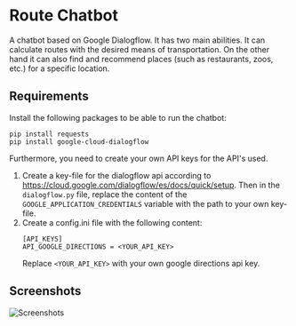 # Route Chatbot

A chatbot based on Google Dialogflow. It has two main abilities. It can calculate routes with the desired means of
transportation. On the other hand it can also find and recommend places (such as restaurants, zoos, etc.) for a specific
location.

## Requirements

Install the following packages to be able to run the chatbot:

```
pip install requests
pip install google-cloud-dialogflow
```

Furthermore, you need to create your own API keys for the API's used.

1. Create a key-file for the dialogflow api according to https://cloud.google.com/dialogflow/es/docs/quick/setup. Then in the `dialogflow.py` file, replace the
   content of the `GOOGLE_APPLICATION_CREDENTIALS` variable with the path to your own key-file.
2. Create a config.ini file with the following content:
   ```
   [API_KEYS]
   API_GOOGLE_DIRECTIONS = <YOUR_API_KEY>
   ```
   Replace `<YOUR_API_KEY>` with your own google directions api key.

## Screenshots
![Screenshots](https://github.com/simonpeier/route-chatbot/assets/41295530/7cf8b145-ecc1-4128-8030-2a6686d167b8)
